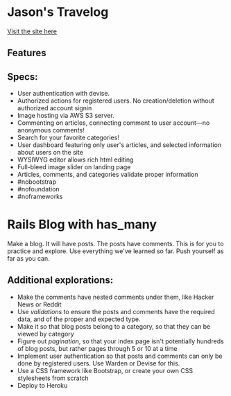 Jason's Travelog
=============

[Visit the site here](http://json-travelog.herokuapp.com)

Features
------

## Specs:

* User authentication with devise. 
* Authorized actions for registered users. No creation/deletion without authorized account signin
* Image hosting via AWS S3 server.
* Commenting on articles, connecting comment to user account—no anonymous comments!
* Search for your favorite categories!
* User dashboard featuring only user's articles, and selected information about users on the site
* WYSIWYG editor allows rich html editing
* Full-bleed image slider on landing page
* Articles, comments, and categories validate proper information
* #nobootstrap
* #nofoundation
* #noframeworks

# Rails Blog with has_many

Make a blog. It will have posts. The posts have comments. This is for you to practice and explore. Use everything we've learned so far. Push yourself as far as you can. 

## Additional explorations: 

- Make the comments have nested comments under them, like Hacker News or Reddit
- Use *validations* to ensure the posts and comments have the required data, and of the proper and expected type. 
- Make it so that blog posts belong to a category, so that they can be viewed by category
- Figure out *pagination*, so that your index page isn't potentially hundreds of blog posts, but rather pages through 5 or 10 at a time
- Implement user authentication so that posts and comments can only be done by registered users. Use Warden or Devise for this. 
- Use a CSS framework like Bootstrap, or create your own CSS stylesheets from scratch
- Deploy to Heroku
